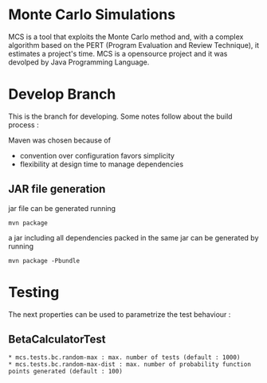Monte Carlo Simulations
=======================

MCS is a tool that exploits the Monte Carlo method and, with a complex algorithm based on the PERT (Program Evaluation and Review Technique), it estimates a project's time.
MCS is a opensource project and it was devolped by Java Programming Language.


Develop Branch
==============

This is the branch for developing.
Some notes follow about the build process :

Maven was chosen because of
* convention over configuration favors simplicity
* flexibility at design time to manage dependencies

JAR file generation
-------------------

jar file can be generated running

    mvn package

a jar including all dependencies packed in the same jar can be generated by running

    mvn package -Pbundle


Testing
=======

The next properties can be used to parametrize the test behaviour :

BetaCalculatorTest
------------------
    * mcs.tests.bc.random-max : max. number of tests (default : 1000)
    * mcs.tests.bc.random-max-dist : max. number of probability function points generated (default : 100)
